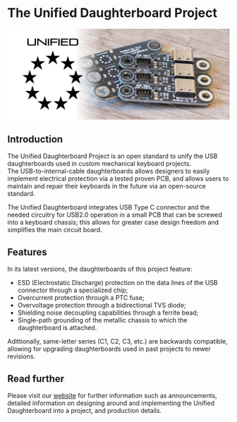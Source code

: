 # The Unified Daughterboard Project
![banner](https://github.com/Unified-Daughterboard/.github/raw/main/banner.jpg)

## Introduction
The Unified Daughterboard Project is an open standard to unify the USB daughterboards used in custom mechanical keyboard projects.  
The USB-to-internal-cable daughterboards allows designers to easily implement electrical protection via a tested proven PCB, and allows users to maintain and repair their keyboards in the future via an open-source standard.  
  
The Unified Daughterboard integrates USB Type C connector and the needed circuitry for USB2.0 operation in a small PCB that can be screwed into a keyboard chassis; this allows for greater case design freedom and simplifies the main circuit board.

## Features

In its latest versions, the daughterboards of this project feature:

* ESD (Electrostatic Discharge) protection on the data lines of the USB connector through a specialized chip;
* Overcurrent protection through a PTC fuse;
* Overvoltage protection through a bidirectional TVS diode;
* Shielding noise decoupling capabilities through a ferrite bead;
* Single-path grounding of the metallic chassis to which the daughterboard is attached.

Adittionally, same-letter series (C1, C2, C3, etc.) are backwards compatible, allowing for upgrading daughterboards used in past projects to newer revisions.  

## Read further
Please visit our [website](https://unified-daughterboard.github.io/) for further information such as announcements, detailed information on designing around and implementing the Unified Daughterboard into a project, and production details.
